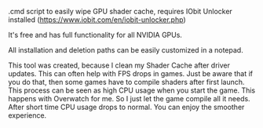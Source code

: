 .cmd script to easily wipe GPU shader cache, requires IObit Unlocker installed (https://www.iobit.com/en/iobit-unlocker.php)

It's free and has full functionality for all NVIDIA GPUs.

All installation and deletion paths can be easily customized in a notepad.

This tool was created, because I clean my Shader Cache after driver updates. This can often help with FPS drops in games.
Just be aware that if you do that, then some games have to compile shaders after first launch. This process can be seen as high CPU usage when you start the game. This happens with Overwatch for me. So I just let the game compile all it needs. After short time CPU usage drops to normal. You can enjoy the smoother experience.
